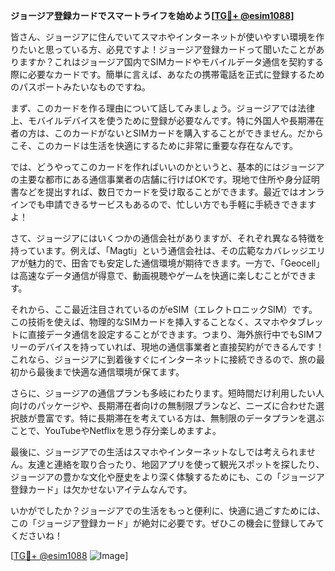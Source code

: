 **ジョージア登録カードでスマートライフを始めよう[[TG💪+ @esim1088](https://t.me/s/esim1088)]**

皆さん、ジョージアに住んでいてスマホやインターネットが使いやすい環境を作りたいと思っている方、必見ですよ！ジョージア登録カードって聞いたことがありますか？これはジョージア国内でSIMカードやモバイルデータ通信を契約する際に必要なカードです。簡単に言えば、あなたの携帯電話を正式に登録するためのパスポートみたいなものですね。

まず、このカードを作る理由について話してみましょう。ジョージアでは法律上、モバイルデバイスを使うために登録が必要なんです。特に外国人や長期滞在者の方は、このカードがないとSIMカードを購入することができません。だからこそ、このカードは生活を快適にするために非常に重要な存在なんです。

では、どうやってこのカードを作ればいいのかというと、基本的にはジョージアの主要な都市にある通信事業者の店舗に行けばOKです。現地で住所や身分証明書などを提出すれば、数日でカードを受け取ることができます。最近ではオンラインでも申請できるサービスもあるので、忙しい方でも手軽に手続きできますよ！

さて、ジョージアにはいくつかの通信会社がありますが、それぞれ異なる特徴を持っています。例えば、「Magti」という通信会社は、その広範なカバレッジエリアが魅力的で、田舎でも安定した通信環境が期待できます。一方で、「Geocell」は高速なデータ通信が得意で、動画視聴やゲームを快適に楽しむことができます。

それから、ここ最近注目されているのがeSIM（エレクトロニックSIM）です。この技術を使えば、物理的なSIMカードを挿入することなく、スマホやタブレットに直接データ通信を設定することができます。つまり、海外旅行中でもSIMフリーのデバイスを持っていれば、現地の通信事業者と直接契約ができるんです！これなら、ジョージアに到着後すぐにインターネットに接続できるので、旅の最初から最後まで快適な通信環境が保てます。

さらに、ジョージアの通信プランも多岐にわたります。短時間だけ利用したい人向けのパッケージや、長期滞在者向けの無制限プランなど、ニーズに合わせた選択肢が豊富です。特に長期滞在を考えている方は、無制限のデータプランを選ぶことで、YouTubeやNetflixを思う存分楽しめますよ。

最後に、ジョージアでの生活はスマホやインターネットなしでは考えられません。友達と連絡を取り合ったり、地図アプリを使って観光スポットを探したり、ジョージアの豊かな文化や歴史をより深く体験するためにも、この「ジョージア登録カード」は欠かせないアイテムなんです。

いかがでしたか？ジョージアでの生活をもっと便利に、快適に過ごすためには、この「ジョージア登録カード」が絶対に必要です。ぜひこの機会に登録してみてくださいね！

[[TG💪+ @esim1088](https://t.me/s/esim1088) ![Image](https://i.postimg.cc/Y0z9fWf4/image.png)]